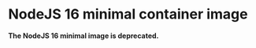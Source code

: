 NodeJS 16 minimal container image
=========================

**The NodeJS 16 minimal image is deprecated.**
